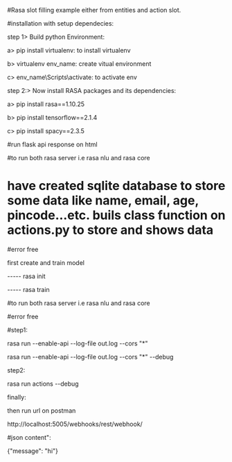 #Rasa slot filling example either from entities and action slot. 

#installation with setup dependecies:

step 1> Build python Environment:

  a> pip install virtualenv: to install virtualenv

  b> virtualenv env_name: create vitual environment

  c> env_name\Scripts\activate: to activate env

step 2:> Now install RASA packages and its dependencies:

  a> pip install rasa==1.10.25

  b> pip install tensorflow==2.1.4

  c> pip install spacy==2.3.5

#run flask api response on html

#to run both rasa server i.e rasa nlu and rasa core

# have created sqlite database to store some data like name, email, age, pincode...etc. buils class function on actions.py to store and shows data

#error free

first create and train model

----- rasa init

----- rasa train

#to run both rasa server i.e rasa nlu and rasa core

#error free

#step1:

rasa run --enable-api --log-file out.log --cors "*"

rasa run --enable-api --log-file out.log --cors "*" --debug

step2:

rasa run actions --debug

finally:

then run url on postman

http://localhost:5005/webhooks/rest/webhook/

#json content":

{"message": "hi"}

